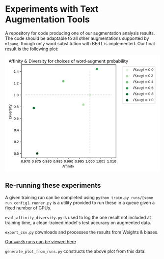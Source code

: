 # Experiments with Text Augmentation Tools

A repository for code producing one of our augmentation analysis results. The code should be adaptable to all 
other augmentations supported by `nlpaug`, though only word substitution with BERT is implemented. Our final result is
the following plot:

![Aff and Div vs. p_aug](./affinity_vs_diversity_bert_substitute.png)

## Re-running these experiments

A given training run can be completed using `python train.py runs/[some run config]`. `runner.py` is a utility 
provided to run these in a queue given a fixed number of GPUs. 

`eval_affinity_diversity.py` is used to log the one result not included at training time, a clean-trained model's test
accuracy on augmented data. 

`export_csv.py` downloads and processes the results from Weights & biases. 

[Our `wandb` runs can be viewed here](https://wandb.ai/kingb12/text-aug-experiments)

`generate_plot_from_runs.py` constructs the above plot from this data.
